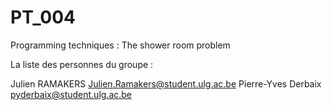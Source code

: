 PT_004
=========================

Programming techniques : The shower room problem

La liste des personnes du groupe : 

Julien RAMAKERS <Julien.Ramakers@student.ulg.ac.be> 
Pierre-Yves Derbaix <pyderbaix@student.ulg.ac.be>
